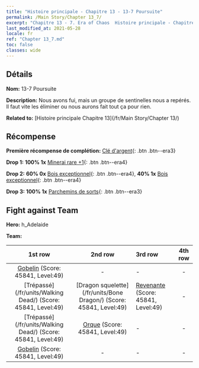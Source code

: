 ```yaml
---
title: "Histoire principale - Chapitre 13 - 13-7 Poursuite"
permalink: /Main Story/Chapter 13_7/
excerpt: "Chapitre 13 - 7. Era of Chaos  Histoire principale - Chapitre 13_7. 13-7 Poursuite"
last_modified_at: 2021-05-28
locale: fr
ref: "Chapter 13_7.md"
toc: false
classes: wide
---
```


## Détails

 **Nom:** 13-7 Poursuite

 **Description:** Nous avons fui, mais un groupe de sentinelles nous a repérés. Il faut vite les éliminer ou nous aurons fait tout ça pour rien.

 **Related to:** [Histoire principale Chapitre 13](/fr/Main Story/Chapter 13/)

## Récompense

 **Première récompense de complétion:** [Clé d'argent](/ItemsFR/con_693/){: .btn .btn--era3}

 **Drop 1:** **100% 1x** [Minerai rare +1](/ItemsFR/mat_40/){: .btn .btn--era4}

 **Drop 2:** **60% 0x** [Bois exceptionnel](/ItemsFR/mat_34/){: .btn .btn--era4}, **40% 1x** [Bois exceptionnel](/ItemsFR/mat_34/){: .btn .btn--era4}

 **Drop 3:** **100% 1x** [Parchemins de sorts](/ItemsFR/con_694/){: .btn .btn--era3}


## Fight against Team
 **Hero:** h_Adelaide

 **Team:**


  | 1st row | 2nd row | 3rd row | 4th row |
  |:----:|:----:|:----|:----:|
  | [Gobelin](/fr/units/Goblin/) (Score: 45841, Level:49)  | - | - | - |
  | [Trépassé](/fr/units/Walking Dead/) (Score: 45841, Level:49)  | [Dragon squelette](/fr/units/Bone Dragon/) (Score: 45841, Level:49)  | [Revenante](/fr/units/Wight/) (Score: 45841, Level:49)  | - |
  | [Trépassé](/fr/units/Walking Dead/) (Score: 45841, Level:49)  | [Orque](/fr/units/Orc/) (Score: 45841, Level:49)  | - | - |
  | [Gobelin](/fr/units/Goblin/) (Score: 45841, Level:49)  | - | - | - |


